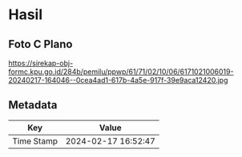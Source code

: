 # Hasil

## Foto C Plano

https://sirekap-obj-formc.kpu.go.id/284b/pemilu/ppwp/61/71/02/10/06/6171021006019-20240217-164046--0cea4ad1-617b-4a5e-917f-39e9aca12420.jpg


## Metadata

| Key        | Value               |
| ---------- | ------------------- |
| Time Stamp | 2024-02-17 16:52:47 |



